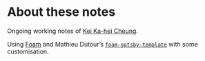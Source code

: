 # About these notes
Ongoing working notes of [Kei Ka-hei Cheung](https://keikhcheung.com).

Using [Foam](https://github.com/foambubble/foam) and Mathieu Dutour’s [`foam-gatsby-template`](https://github.com/mathieudutour/foam-gatsby-template) with some customisation.
